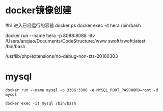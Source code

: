 # docker镜像创建

#h1 进入已经运行的容器
docker ps
docker exec -it hera /bin/bash

docker run --name hera -p 8088:8088 -itv  /Users/anqiao/Documents/CodeStructure:/www  swoft/swoft:latest  /bin/bash



/usr/lib/php/extensions/no-debug-non-zts-20160303

# mysql

```
docker run --name mysql -p 3306:3306 -e MYSQL_ROOT_PASSWORD=root -d mysql

docker exec -it mysql /bin/bash
```